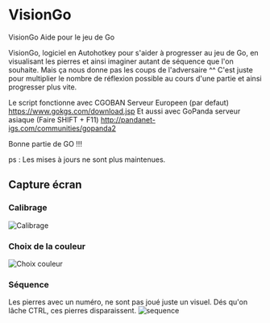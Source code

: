 # VisionGo
VisionGo Aide pour le jeu de Go

VisionGo, logiciel en Autohotkey pour s'aider à progresser au jeu de Go, en visualisant les pierres et ainsi imaginer autant de séquence que l'on souhaite. Mais ça nous donne pas les coups de l'adversaire ^^ C'est juste pour multiplier le nombre de réflexion possible au cours d'une partie et ainsi progresser plus vite.

Le script fonctionne avec CGOBAN Serveur Europeen (par defaut) https://www.gokgs.com/download.jsp
Et aussi avec GoPanda serveur asiaque (Faire SHIFT + F11) http://pandanet-igs.com/communities/gopanda2 

Bonne partie de GO !!!

ps : Les mises à jours ne sont plus maintenues.

## Capture écran

### Calibrage
![Calibrage](https://user-images.githubusercontent.com/32821700/135810236-0dbd1174-5e70-4d69-8bdd-485b04374574.png)

### Choix de la couleur
![Choix couleur](https://user-images.githubusercontent.com/32821700/135810464-89c97efd-44ce-4783-9f71-696b307cfe96.png)

### Séquence
Les pierres avec un numéro, ne sont pas joué juste un visuel. Dés qu'on lâche CTRL, ces pierres disparaissent.
![sequence](https://user-images.githubusercontent.com/32821700/135810474-17b63d1b-54c9-448c-9fd2-12e260375599.png)
